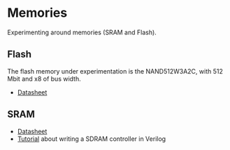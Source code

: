 # Memories

Experimenting around memories (SRAM and Flash).

## Flash

The flash memory under experimentation is the NAND512W3A2C, with 512 Mbit and x8 of bus width.

 - [Datasheet](https://4donline.ihs.com/images/VipMasterIC/IC/SGST/SGSTS20436/SGSTS20436-1.pdf)

## SRAM

 - [Datasheet](256Mb_sdr.pdf)
 - [Tutorial](https://embeddedmicro.com/blogs/tutorials/sdram-verilog) about writing a SDRAM controller in Verilog
